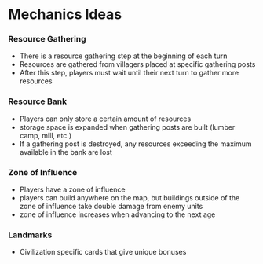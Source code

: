 # Mechanics Ideas

### Resource Gathering
- There is a resource gathering step at the beginning of each turn
- Resources are gathered from villagers placed at specific gathering posts
- After this step, players must wait until their next turn to gather more resources

### Resource Bank
- Players can only store a certain amount of resources
- storage space is expanded when gathering posts are built (lumber camp, mill, etc.)
- If a gathering post is destroyed, any resources exceeding the maximum available in the bank are lost

### Zone of Influence
- Players have a zone of influence
- players can build anywhere on the map, but buildings outside of the zone of influence take double damage from enemy units
- zone of influence increases when advancing to the next age

### Landmarks
- Civilization specific cards that give unique bonuses 